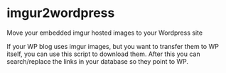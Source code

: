 # imgur2wordpress
Move your embedded imgur hosted images to your Wordpress site

If your WP blog uses imgur images, but you want to transfer them to WP itself, you can use this script to download them.
After this you can search/replace the links in your database so they point to WP.

